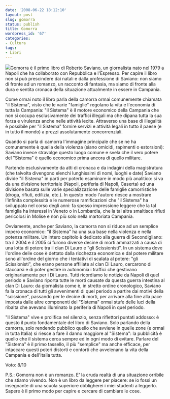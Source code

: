 ```yaml
---
date: '2008-06-22 18:12:10'
layout: post
slug: gomorra
status: publish
title: Gomorra
wordpress_id: '67'
categories:
- Cultura
tags:
- Libri
---
```


[![](http://www.brucalipto.org/wp-content/uploads/2008/06/gomorra-150x150.jpg)](http://www.brucalipto.org/wp-content/uploads/2008/06/gomorra.jpg)Gomorra è il primo libro di Roberto Saviano, un giornalista nato nel 1979 a Napoli che ha collaborato con Repubblica e l'Espresso.
Per capire il libro non si può prescindere dai natali e dalla professione di Saviano: non siamo di fronte ad un romanzo, un racconto di fantasia, ma siamo di fronte alla dura e sentita cronaca della situazione attualmente in essere in Campania.

Come ormai noto il libro parla della camorra ormai comunemente chiamata "il Sistema", visto che le varie "famiglie" regolano la vita e l'economia di tutta la Campania: "il Sistema" è il motore economico della Campania che non si occupa esclusivamente dei traffici illegali ma che dipana tutta la sua forza e virulenza anche nelle attività lecite. Attraverso una base di illegalità è possibile per "il Sistema" fornire servizi e attività legali in tutto il paese (e in tutto il mondo) a prezzi assolutamente concorrenziali.

Quando si parla di camorra l'immagine principale che se ne ha comunemente è quella della violenza (siano omicidi, rapimenti o estorsioni): Saviano invece stravolge questo luogo comune e svela che il vero potere del "Sistema" è quello economico prima ancora di quello militare.

Partendo esclusivamente da atti di cronaca e da indagini della magistratura (che talvolta divengono elenchi lunghissimi di nomi, luoghi e date) Saviano divide "il Sistema" in parti per poterlo esaminare in modo più analitico: si va da una divisione territoriale (Napoli, periferia di Napoli, Caserta) ad una divisione basata sulle varie specializzazione delle famiglie camorristiche (droga, rifiuti, edilizia, etc.). In questo modo l'autore riesce a mostrare l'infinita complessità e le numerose ramificazioni che "il Sistema" ha sviluppato nel corso degli anni: fa spesso impressione leggere che la tal famiglia ha interessi in Veneto o in Lombardia, che la tal altra smaltisce rifiuti pericolosi in Molise e non più solo nella martoriata Campania.

Ovviamente, anche per Saviano, la camorra non si riduce ad un semplice impero economico: "il Sistema" ha una sua base nella violenza e nella potenza militare. Un intero capitolo è dedicato alla guerra di Secondigliano: tra il 2004 e il 2005 ci furono diverse decine di morti ammazzati a causa di una lotta di potere tra il clan Di Lauro e "gli Scissionisti". In un sistema dove l'ordine delle cose è dettato dalla ricchezza economica e dal potere militare sono all'ordine del giorno che i tentativi di scalata al potere: "gli Scissionisti", che erano persone affiliate al clan Di Lauro, cercarono di staccarsi e di poter gestire in autonomia i traffici che gestivano originariamente per i Di Lauro. Tutti ricordiamo le notizie da Napoli di quel periodo e Saviano riporta tutte le morti causate da questa guerra intestina al clan Di Lauro: da giornalista come è, in stretto ordine cronologico, Saviano fa la cronaca di tutti gli avvenimenti di quel periodo a partire dai motivi della "scissione", passando per le decine di morti, per arrivare alla fine alla pace imposta dalle altre componenti del "Sistema" ormai stufe delle luci della ribalta che avevano illuminato la periferia di Napoli in quel periodo.

"Il Sistema" vive e prolifica nel silenzio, senza riflettori puntati addosso: è questo il punto fondamentale del libro di Saviano. Solo parlando della camorra, solo rendendo pubblico quello che avviene in quelle zone (e ormai in tutta Italia) si riesce a fare il danno maggiore al "Sistema": la pubblicità è quello che il sistema cerca sempre ed in ogni modo di evitare. Parlare del "Sistema" è il primo tassello, il più "semplice" ma anche efficace, per intaccare questi poteri distorti e contorti che avvelenano la vita della Campania e dell'Italia tutta.

Voto: 8/10

P.S.: Gomorra non è un romanzo. E' la cruda realtà di una situazione orribile che stiamo vivendo. Non è un libro da leggere per piacere: se io fossi un insegnante di una scuola superiore obbligherei i miei studenti a leggerlo. Sapere è il primo modo per capire e cercare di cambiare le cose.
